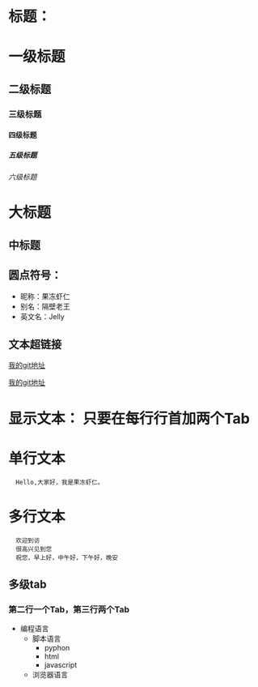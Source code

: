 # 标题：
# 一级标题
## 二级标题
### 三级标题
#### 四级标题
##### 五级标题
###### 六级标题

大标题
===
中标题
---

## 圆点符号：
* 昵称：果冻虾仁
* 别名：隔壁老王
* 英文名：Jelly

## 文本超链接
[我的git地址](https://github.com/dirunru/vue3.0learning20201222)

[我的git地址](https://github.com/dirunru/vue3.0learning20201222 "悬停显示：https://github.com/dirunru/vue3.0learning20201222")

# 显示文本：  只要在每行行首加两个Tab
# 单行文本
      Hello,大家好，我是果冻虾仁。
# 多行文本
      欢迎到访
      很高兴见到您
      祝您，早上好，中午好，下午好，晚安
      

多级tab
---
### 第二行一个Tab，第三行两个Tab
* 编程语言
    * 脚本语言
        * pyphon
        * html
        * javascript
    * 浏览器语言    
  


